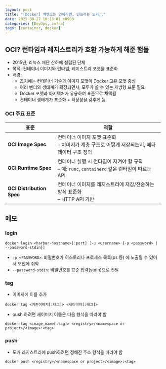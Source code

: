 ```yaml
---
layout: post
title: "[Docker] 백엔드는 언어라면, 인프라는 도커,,"
date: 2025-09-27 16:18:01 +0900
categories: [DevOps, infra]
tags: [container, docker]
---
```


## OCI? 런타임과 레지스트리가 호환 가능하게 해준 햄들
- 2015년, 리눅스 재단 산하에 설립된 단체
- 목적: 컨테이너 이미지와 런타임, 레지스트리 포맷을 표준화
- 배경:
  - 초기에는 컨테이너 기술과 이미지 포맷이 Docker 고유 포맷 중심
  - 여러 벤더와 생태계가 확장되면서, 모두가 쓸 수 있는 개방형 표준 필요
  - Docker 포맷과 아키텍처가 유용하여 표준으로 채택됨
  - 컨테이너 생태계가 표준화 + 확장성을 갖추게 됨

### OCI 주요 표준

| 표준                        | 역할                                                                   |
| ------------------------- | -------------------------------------------------------------------- |
| **OCI Image Spec**        | 컨테이너 이미지 포맷 표준화<br>– 이미지가 계층 구조로 어떻게 저장되는지, 메타데이터 구조 정의              |
| **OCI Runtime Spec**      | 컨테이너 실행 시 런타임이 지켜야 할 규칙<br>– 예: `runc`, `containerd` 같은 런타임이 따르는 API |
| **OCI Distribution Spec** | 컨테이너 이미지를 레지스트리에 저장/전송하는 방식 표준화<br>– HTTP API 기반                     |



## 메모

### login
```shell
docker login <harbor-hostname>[:port] [-u <username> {-p <password> | --password-stdin}]
```
- `-p <PASSWORD>`: 비밀번호가 히스토리나 프로세스 목록(ps 등) 에 노출될 수 있어서 보안에 취약
- `--password-stdin`: 비밀번호를 표준 입력(stdin)으로 전달

### tag
- 이미지에 이름 추가
```shell
docker tag <기존이미지[:태그]> <새이미지[:태그]>
```
- push 하려면 새이미지 이름은 다음 형식을 따라야 함
```shell
docker tag <image_name[:tag]> <registry>/<namespace or project>/<image>:<tag>
```

### push
- 도커 레지스트리에 push하려면 정해진 주소 형식을 따라야 함
```shell
docker push <registry>/<namespace or project>/<image>:<tag>
```


